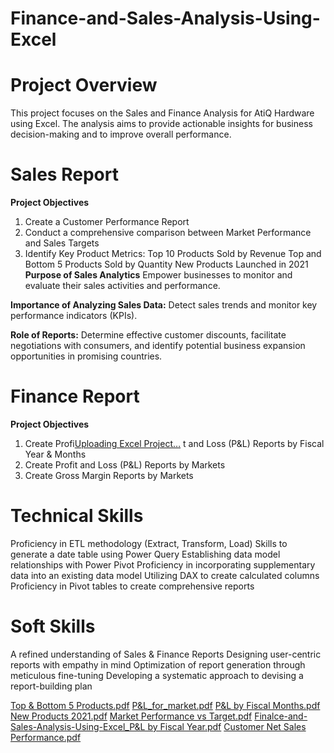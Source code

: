 # Finance-and-Sales-Analysis-Using-Excel

# Project Overview
This project focuses on the Sales and Finance Analysis for AtiQ Hardware using Excel. The analysis aims to provide actionable insights for business decision-making and to improve overall performance.

# Sales Report
**Project Objectives**
1. Create a Customer Performance Report
2. Conduct a comprehensive comparison between Market Performance and Sales Targets
3. Identify Key Product Metrics:
   Top 10 Products Sold by Revenue
   Top and Bottom 5 Products Sold by Quantity
   New Products Launched in 2021
**Purpose of Sales Analytics**
Empower businesses to monitor and evaluate their sales activities and performance.

**Importance of Analyzing Sales Data:**
Detect sales trends and monitor key performance indicators (KPIs).

**Role of Reports:**
Determine effective customer discounts, facilitate negotiations with consumers, and identify potential business expansion opportunities in promising countries.


# Finance Report
**Project Objectives**
1. Create Profi[Uploading Excel Project…]()
t and Loss (P&L) Reports by Fiscal Year & Months
2. Create Profit and Loss (P&L) Reports by Markets
3. Create Gross Margin Reports by Markets
   
# Technical Skills
Proficiency in ETL methodology (Extract, Transform, Load)
Skills to generate a date table using Power Query
Establishing data model relationships with Power Pivot
Proficiency in incorporating supplementary data into an existing data model
Utilizing DAX to create calculated columns
Proficiency in Pivot tables to create comprehensive reports

# Soft Skills
A refined understanding of Sales & Finance Reports
Designing user-centric reports with empathy in mind
Optimization of report generation through meticulous fine-tuning
Developing a systematic approach to devising a report-building plan

[Top & Bottom 5 Products.pdf](https://github.com/user-attachments/files/17305975/Top.Bottom.5.Products.pdf)
[P&L_for_market.pdf](https://github.com/user-attachments/files/17305974/P.L_for_market.pdf)
[P&L by Fiscal Months.pdf](https://github.com/user-attachments/files/17305972/P.L.by.Fiscal.Months.pdf)
[New Products 2021.pdf](https://github.com/user-attachments/files/17305971/New.Products.2021.pdf)
[Market Performance vs Target.pdf](https://github.com/user-attachments/files/17305969/Market.Performance.vs.Target.pdf)
[Finalce-and-Sales-Analysis-Using-Excel_P&L by Fiscal Year.pdf](https://github.com/user-attachments/files/17305968/Finalce-and-Sales-Analysis-Using-Excel_P.L.by.Fiscal.Year.pdf)
[Customer Net Sales Performance.pdf](https://github.com/user-attachments/files/17305964/Customer.Net.Sales.Performance.pdf)
